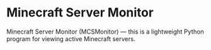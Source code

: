 # Minecraft Server Monitor
Minecraft Server Monitor (MCSMonitor) — this is a lightweight Python program for viewing active Minecraft servers.
